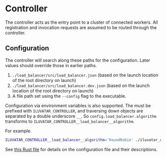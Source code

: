 # Controller

The controller acts as the entry point to a cluster of connected workers.
All registration and invocation requests are assumed to be routed through the controller.

## Configuration

The controller will search along these paths for the configuration.
Later values should override those in earlier paths.

1. `./load_balancer/src/load_balancer.json` (based on the launch location of the root directory on launch)
1. `./load_balancer/src/load_balancer.dev.json` (based on the launch location of the root directory on launch)
1. A file path set using the `--config` flag to the executable.

Configuration via environment variables is also supported.
The must be prefixed with `ILUVATAR_CONTROLLER`, and traversing down objects are separated by a double underscore `__`.
So `config.load_balancer.algorithm` transforms to `ILUVATAR_CONTROLLER__load_balancer__algorithm`.

For example.

```bash
ILUVATAR_CONTROLLER__load_balancer__algorithm='RoundRobin' ./iluvatar_controller --config /my/config/path.json
```

See [this Rust file](../iluvatar_controller_library/src/server/controller_config.rs) for details on the configuration file and their descriptions.
